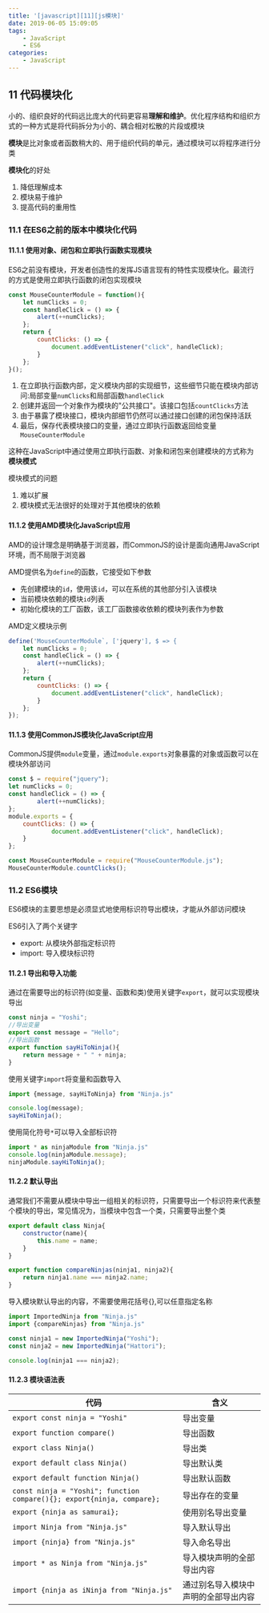 ```yaml
---
title: '[javascript][11][js模块]'
date: 2019-06-05 15:09:05
tags:
    - JavaScript
    - ES6
categories:
    - JavaScript
---
```

## 11 代码模块化

小的、组织良好的代码远比庞大的代码更容易**理解和维护**。优化程序结构和组织方式的一种方式是将代码拆分为小的、耦合相对松散的片段或模块

**模块**是比对象或者函数稍大的、用于组织代码的单元，通过模块可以将程序进行分类

**模块化**的好处
1. 降低理解成本
2. 模块易于维护
3. 提高代码的重用性

### 11.1 在ES6之前的版本中模块化代码

#### 11.1.1 使用对象、闭包和立即执行函数实现模块

ES6之前没有模块，开发者创造性的发挥JS语言现有的特性实现模块化。最流行的方式是使用立即执行函数的闭包实现模块

````js
const MouseCounterModule = function(){
    let numClicks = 0;
    const handleClick = () => {
        alert(++numClicks);
    };
    return {
        countClicks: () => {
            document.addEventListener("click", handleClick);
        }
    };
}();
````
1. 在立即执行函数内部，定义模块内部的实现细节，这些细节只能在模块内部访问:局部变量`numClicks`和局部函数`handleClick`
2. 创建并返回一个对象作为模块的"公共接口"。该接口包括`countClicks`方法
3. 由于暴露了模块接口，模块内部细节仍然可以通过接口创建的闭包保持活跃
4. 最后，保存代表模块接口的变量，通过立即执行函数返回给变量`MouseCounterModule`

这种在JavaScript中通过使用立即执行函数、对象和闭包来创建模块的方式称为**模块模式**

模块模式的问题
1. 难以扩展
2. 模块模式无法很好的处理对于其他模块的依赖

#### 11.1.2 使用AMD模块化JavaScript应用

AMD的设计理念是明确基于浏览器，而CommonJS的设计是面向通用JavaScript环境，而不局限于浏览器

AMD提供名为`define`的函数，它接受如下参数
- 先创建模块的`id`，使用该`id`，可以在系统的其他部分引入该模块
- 当前模块依赖的模块`id`列表
- 初始化模块的工厂函数，该工厂函数接收依赖的模块列表作为参数

AMD定义模块示例
````javaScript
define('MouseCounterModule`, ['jquery'], $ => {
    let numClicks = 0;
    const handleClick = () => {
        alert(++numClicks);
    };
    return {
        countClicks: () => {
            document.addEventListener("click", handleClick);
        }
    };
});
````
#### 11.1.3 使用CommonJS模块化JavaScript应用

CommonJS提供`module`变量，通过`module.exports`对象暴露的对象或函数可以在模块外部访问

````js
const $ = require("jquery");
let numClicks = 0;
const handleClick = () => {
        alert(++numClicks);
};
module.exports = {
    countClicks: () => {
            document.addEventListener("click", handleClick);
    }
};
````

````js
const MouseCounterModule = require("MouseCounterModule.js");
MouseCounterModule.countClicks();
````
### 11.2 ES6模块

ES6模块的主要思想是必须显式地使用标识符导出模块，才能从外部访问模块

ES6引入了两个关键字
- export: 从模块外部指定标识符
- import: 导入模块标识符

#### 11.2.1 导出和导入功能

通过在需要导出的标识符(如变量、函数和类)使用关键字`export`，就可以实现模块导出
````js
const ninja = "Yoshi";
//导出变量
export const message = "Hello";
//导出函数
export function sayHiToNinja(){
    return message + " " + ninja;
}
````

使用关键字`import`将变量和函数导入
````js
import {message, sayHiToNinja} from "Ninja.js"

console.log(message);
sayHiToNinja();
````

使用简化符号`*`可以导入全部标识符
````js
import * as ninjaModule from "Ninja.js"
console.log(ninjaModule.message);
ninjaModule.sayHiToNinja();
````

#### 11.2.2 默认导出

通常我们不需要从模块中导出一组相关的标识符，只需要导出一个标识符来代表整个模块的导出，常见情况为，当模块中包含一个类，只需要导出整个类

````js
export default class Ninja{
    constructor(name){
        this.name = name;
    }
}

export function compareNinjas(ninja1, ninja2){
    return ninja1.name === ninja2.name;
}
````

导入模块默认导出的内容，不需要使用花括号{},可以任意指定名称
````js
import ImportedNinja from "Ninja.js"
import {compareNinjas} from "Ninja.js"

const ninja1 = new ImportedNinja("Yoshi");
const ninja2 = new ImportedNinja("Hattori");

console.log(ninja1 === ninja2);
````

#### 11.2.3 模块语法表

|代码|含义|
|--|--|
|`export const ninja = "Yoshi"`|导出变量|
|`export function compare()`|导出函数|
|`export class Ninja()`|导出类|
|`export default class Ninja()`|导出默认类|
|`export default function Ninja()`|导出默认函数|
|`const ninja = "Yoshi"; function compare(){}; export{ninja, compare};`|导出存在的变量|
|`export {ninja as samurai};`|使用别名导出变量|
|`import Ninja from "Ninja.js"`|导入默认导出|
|`import {ninja} from "Ninja.js"`|导入命名导出|
|`import * as Ninja from "Ninja.js"`|导入模块声明的全部导出内容|
|`import {ninja as iNinja from "Ninja.js"`|通过别名导入模块中声明的全部导出内容|
